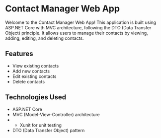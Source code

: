 # Contact Manager Web App

Welcome to the Contact Manager Web App! This application is built using ASP.NET Core with MVC architecture, following the DTO (Data Transfer Object) principle. It allows users to manage their contacts by viewing, adding, editing, and deleting contacts.

## Features

- View existing contacts
- Add new contacts
- Edit existing contacts
- Delete contacts

## Technologies Used

- ASP.NET Core
- MVC (Model-View-Controller) architecture
- - Xunit for unit testing
- DTO (Data Transfer Object) pattern


